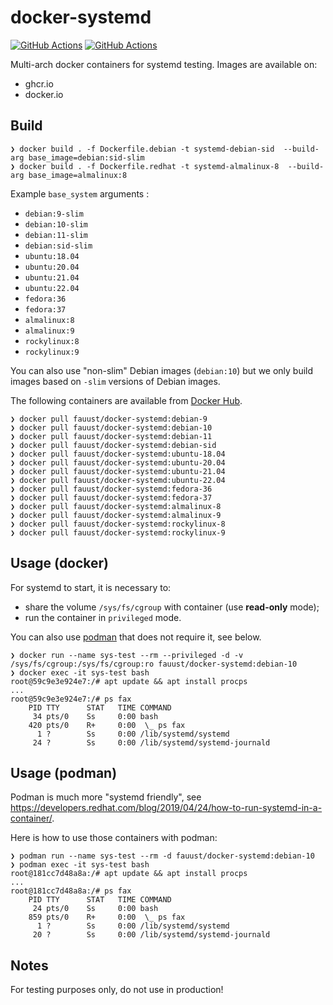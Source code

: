 # docker-systemd

[![GitHub Actions](https://github.com/fauust/docker-systemd/workflows/pre-commit/badge.svg?branch=main)](https://github.com/fauust/docker-systemd/actions?query=workflow%3A%22pre-commit%22)
[![GitHub Actions](https://github.com/fauust/docker-systemd/workflows/build/badge.svg?branch=main)](https://github.com/fauust/docker-systemd/actions?query=workflow%3A%22build%22)

Multi-arch docker containers for systemd testing.
Images are available on:

- ghcr.io
- docker.io

## Build

```console
❯ docker build . -f Dockerfile.debian -t systemd-debian-sid  --build-arg base_image=debian:sid-slim
❯ docker build . -f Dockerfile.redhat -t systemd-almalinux-8  --build-arg base_image=almalinux:8
```

Example `base_system` arguments :

- `debian:9-slim`
- `debian:10-slim`
- `debian:11-slim`
- `debian:sid-slim`
- `ubuntu:18.04`
- `ubuntu:20.04`
- `ubuntu:21.04`
- `ubuntu:22.04`
- `fedora:36`
- `fedora:37`
- `almalinux:8`
- `almalinux:9`
- `rockylinux:8`
- `rockylinux:9`

You can also use "non-slim" Debian images (`debian:10`) but we only build images
based on `-slim` versions of Debian images.

The following containers are available from [Docker Hub](https://hub.docker.com/r/fauust/docker-systemd).

```console
❯ docker pull fauust/docker-systemd:debian-9
❯ docker pull fauust/docker-systemd:debian-10
❯ docker pull fauust/docker-systemd:debian-11
❯ docker pull fauust/docker-systemd:debian-sid
❯ docker pull fauust/docker-systemd:ubuntu-18.04
❯ docker pull fauust/docker-systemd:ubuntu-20.04
❯ docker pull fauust/docker-systemd:ubuntu-21.04
❯ docker pull fauust/docker-systemd:ubuntu-22.04
❯ docker pull fauust/docker-systemd:fedora-36
❯ docker pull fauust/docker-systemd:fedora-37
❯ docker pull fauust/docker-systemd:almalinux-8
❯ docker pull fauust/docker-systemd:almalinux-9
❯ docker pull fauust/docker-systemd:rockylinux-8
❯ docker pull fauust/docker-systemd:rockylinux-9
```

## Usage (docker)

For systemd to start, it is necessary to:

- share the volume `/sys/fs/cgroup` with container (use **read-only** mode);
- run the container in `privileged` mode.

You can also use [podman](https://podman.io/) that does not require it, see
below.

```console
❯ docker run --name sys-test --rm --privileged -d -v /sys/fs/cgroup:/sys/fs/cgroup:ro fauust/docker-systemd:debian-10
❯ docker exec -it sys-test bash
root@59c9e3e924e7:/# apt update && apt install procps
...
root@59c9e3e924e7:/# ps fax
    PID TTY      STAT   TIME COMMAND
     34 pts/0    Ss     0:00 bash
    420 pts/0    R+     0:00  \_ ps fax
      1 ?        Ss     0:00 /lib/systemd/systemd
     24 ?        Ss     0:00 /lib/systemd/systemd-journald
```

## Usage (podman)

Podman is much more "systemd friendly", see
<https://developers.redhat.com/blog/2019/04/24/how-to-run-systemd-in-a-container/>.

Here is how to use those containers with podman:

```console
❯ podman run --name sys-test --rm -d fauust/docker-systemd:debian-10
❯ podman exec -it sys-test bash
root@181cc7d48a8a:/# apt update && apt install procps
...
root@181cc7d48a8a:/# ps fax
    PID TTY      STAT   TIME COMMAND
     24 pts/0    Ss     0:00 bash
    859 pts/0    R+     0:00  \_ ps fax
      1 ?        Ss     0:00 /lib/systemd/systemd
     20 ?        Ss     0:00 /lib/systemd/systemd-journald
```

## Notes

For testing purposes only, do not use in production!
